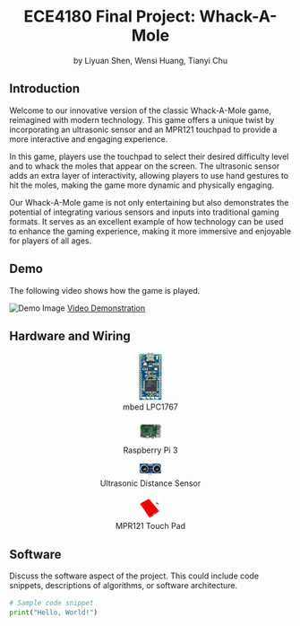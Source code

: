 <h1 align="center">ECE4180 Final Project: Whack-A-Mole</h1>
<p align="center">by Liyuan Shen, Wensi Huang, Tianyi Chu</p>

## Introduction
Welcome to our innovative version of the classic Whack-A-Mole game, reimagined with modern technology. This game offers a unique twist by incorporating an ultrasonic sensor and an MPR121 touchpad to provide a more interactive and engaging experience. 

In this game, players use the touchpad to select their desired difficulty level and to whack the moles that appear on the screen. The ultrasonic sensor adds an extra layer of interactivity, allowing players to use hand gestures to hit the moles, making the game more dynamic and physically engaging.

Our Whack-A-Mole game is not only entertaining but also demonstrates the potential of integrating various sensors and inputs into traditional gaming formats. It serves as an excellent example of how technology can be used to enhance the gaming experience, making it more immersive and enjoyable for players of all ages.


## Demo
The following video shows how the game is played.

![Demo Image](link_to_image)
[Video Demonstration](link_to_video)

## Hardware and Wiring

<figure align="center">
    <img src="https://github.com/lshen622/lshen4180.github.io/blob/main/images/mbed.jpg" alt="mbed image" width="10%">
    <figcaption>mbed LPC1767</figcaption>
</figure>

<figure align="center">
    <img src="https://github.com/lshen622/lshen4180.github.io/blob/main/images/pi.jpg" alt="Pi image" width="10%">
    <figcaption>Raspberry Pi 3</figcaption>
</figure>

<figure align="center">
    <img src="https://github.com/lshen622/lshen4180.github.io/blob/main/images/sensor.jpg" alt="sensor image" width="10%">
    <figcaption>Ultrasonic Distance Sensor</figcaption>
</figure>

<figure align="center">
    <img src="https://github.com/lshen622/lshen4180.github.io/blob/main/images/touchpad.jpg" alt="touchpad image" width="10%">
    <figcaption>MPR121 Touch Pad</figcaption>
</figure>


## Software
Discuss the software aspect of the project. This could include code snippets, descriptions of algorithms, or software architecture.

```python
# Sample code snippet
print("Hello, World!")
